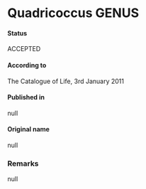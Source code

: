 Quadricoccus GENUS
=======

#### Status
ACCEPTED

#### According to
The Catalogue of Life, 3rd January 2011

#### Published in
null

#### Original name
null

### Remarks
null